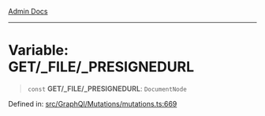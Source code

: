 [Admin Docs](/)

***

# Variable: GET/_FILE/_PRESIGNEDURL

> `const` **GET/_FILE/_PRESIGNEDURL**: `DocumentNode`

Defined in: [src/GraphQl/Mutations/mutations.ts:669](https://github.com/PalisadoesFoundation/talawa-admin/blob/main/src/GraphQl/Mutations/mutations.ts#L669)
